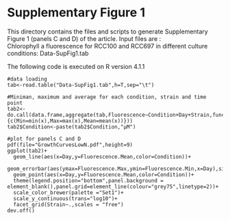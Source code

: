 # Supplementary Figure 1  
This directory contains the files and scripts to generate Supplementary Figure 1 (panels C and D) of the article.
Input files are :  
Chlorophyll a fluorescence for RCC100 and RCC697 in different culture conditions:  Data-SupFig1.tab  

The following code is executed on R version 4.1.1  

```{r}
#data loading
tab<-read.table("Data-SupFig1.tab",h=T,sep="\t")

#Miniman, maximum and average for each condition, strain and time point
tab2<-do.call(data.frame,aggregate(tab,Fluorescence~Condition+Day+Strain,function(x){c(Min=min(x),Max=max(x),Mean=mean(x))}))
tab2$Condition<-paste(tab2$Condition,"µM")

#plot for panels C and D
pdf(file="GrowthCurvesLowN.pdf",height=9)
ggplot(tab2)+
  geom_line(aes(x=Day,y=Fluorescence.Mean,color=Condition))+
  geom_errorbar(aes(ymax=Fluorescence.Max,ymin=Fluorescence.Min,x=Day),size=0.5,width=0.2)+
  geom_point(aes(x=Day,y=Fluorescence.Mean,color=Condition))+
  theme(legend.position="bottom",panel.background = element_blank(),panel.grid=element_line(colour="grey75",linetype=2))+
  scale_color_brewer(palette ="Set1")+
  scale_y_continuous(trans="log10")+
  facet_grid(Strain~.,scales = "free")
dev.off()
```
